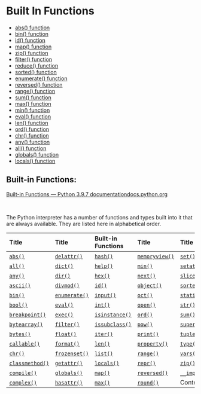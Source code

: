 # Built In Functions

- [abs() function](https://thepythonguru.com/python-builtin-functions/abs/)
- [bin() function](https://thepythonguru.com/python-builtin-functions/bin/)
- [id() function](https://thepythonguru.com/python-builtin-functions/id/)
- [map() function](https://thepythonguru.com/python-builtin-functions/map/)
- [zip() function](https://thepythonguru.com/python-builtin-functions/zip/)
- [filter() function](https://thepythonguru.com/python-builtin-functions/filter/)
- [reduce() function](https://thepythonguru.com/python-builtin-functions/reduce/)
- [sorted() function](https://thepythonguru.com/python-builtin-functions/sorted/)
- [enumerate() function](https://thepythonguru.com/python-builtin-functions/enumerate/)
- [reversed() function](https://thepythonguru.com/python-builtin-functions/reversed/)
- [range() function](https://thepythonguru.com/python-builtin-functions/range/)
- [sum() function](https://thepythonguru.com/python-builtin-functions/sum/)
- [max() function](https://thepythonguru.com/python-builtin-functions/max/)
- [min() function](https://thepythonguru.com/python-builtin-functions/min/)
- [eval() function](https://thepythonguru.com/python-builtin-functions/eval/)
- [len() function](https://thepythonguru.com/python-builtin-functions/len/)
- [ord() function](https://thepythonguru.com/python-builtin-functions/ord/)
- [chr() function](https://thepythonguru.com/python-builtin-functions/chr/)
- [any() function](https://thepythonguru.com/python-builtin-functions/any/)
- [all() function](https://thepythonguru.com/python-builtin-functions/all/)
- [globals() function](https://thepythonguru.com/python-builtin-functions/globals/)
- [locals() function](https://thepythonguru.com/python-builtin-functions/locals/)

## Built-in Functions: <span id="built-in-functions"></span>

​[Built-in Functions — Python 3.9.7 documentationdocs.python.org](https://docs.python.org/3/library/functions.html#dir)

​‌

The Python interpreter has a number of functions and types built into it that are always available. They are listed here in alphabetical order.

<table><thead><tr class="header"><th style="text-align: left;">​Title</th><th style="text-align: left;">​Title</th><th style="text-align: left;">Built-in Functions</th><th style="text-align: left;">​Title</th><th style="text-align: left;">​Title</th></tr></thead><tbody><tr class="odd"><td style="text-align: left;">​<a href="https://docs.python.org/3/library/functions.html#abs"><code>abs()</code></a>​</td><td style="text-align: left;">​<a href="https://docs.python.org/3/library/functions.html#delattr"><code>delattr()</code></a>​</td><td style="text-align: left;">​<a href="https://docs.python.org/3/library/functions.html#hash"><code>hash()</code></a>​</td><td style="text-align: left;">​<a href="https://docs.python.org/3/library/functions.html#func-memoryview"><code>memoryview()</code></a>​</td><td style="text-align: left;">​<a href="https://docs.python.org/3/library/functions.html#func-set"><code>set()</code></a>​</td></tr><tr class="even"><td style="text-align: left;">​<a href="https://docs.python.org/3/library/functions.html#all"><code>all()</code></a>​</td><td style="text-align: left;">​<a href="https://docs.python.org/3/library/functions.html#func-dict"><code>dict()</code></a>​</td><td style="text-align: left;">​<a href="https://docs.python.org/3/library/functions.html#help"><code>help()</code></a>​</td><td style="text-align: left;">​<a href="https://docs.python.org/3/library/functions.html#min"><code>min()</code></a>​</td><td style="text-align: left;">​<a href="https://docs.python.org/3/library/functions.html#setattr"><code>setattr()</code></a>​</td></tr><tr class="odd"><td style="text-align: left;">​<a href="https://docs.python.org/3/library/functions.html#any"><code>any()</code></a>​</td><td style="text-align: left;">​<a href="https://docs.python.org/3/library/functions.html#dir"><code>dir()</code></a>​</td><td style="text-align: left;">​<a href="https://docs.python.org/3/library/functions.html#hex"><code>hex()</code></a>​</td><td style="text-align: left;">​<a href="https://docs.python.org/3/library/functions.html#next"><code>next()</code></a>​</td><td style="text-align: left;">​<a href="https://docs.python.org/3/library/functions.html#slice"><code>slice()</code></a>​</td></tr><tr class="even"><td style="text-align: left;">​<a href="https://docs.python.org/3/library/functions.html#ascii"><code>ascii()</code></a>​</td><td style="text-align: left;">​<a href="https://docs.python.org/3/library/functions.html#divmod"><code>divmod()</code></a>​</td><td style="text-align: left;">​<a href="https://docs.python.org/3/library/functions.html#id"><code>id()</code></a>​</td><td style="text-align: left;">​<a href="https://docs.python.org/3/library/functions.html#object"><code>object()</code></a>​</td><td style="text-align: left;">​<a href="https://docs.python.org/3/library/functions.html#sorted"><code>sorted()</code></a>​</td></tr><tr class="odd"><td style="text-align: left;">​<a href="https://docs.python.org/3/library/functions.html#bin"><code>bin()</code></a>​</td><td style="text-align: left;">​<a href="https://docs.python.org/3/library/functions.html#enumerate"><code>enumerate()</code></a>​</td><td style="text-align: left;">​<a href="https://docs.python.org/3/library/functions.html#input"><code>input()</code></a>​</td><td style="text-align: left;">​<a href="https://docs.python.org/3/library/functions.html#oct"><code>oct()</code></a>​</td><td style="text-align: left;">​<a href="https://docs.python.org/3/library/functions.html#staticmethod"><code>staticmethod()</code></a>​</td></tr><tr class="even"><td style="text-align: left;">​<a href="https://docs.python.org/3/library/functions.html#bool"><code>bool()</code></a>​</td><td style="text-align: left;">​<a href="https://docs.python.org/3/library/functions.html#eval"><code>eval()</code></a>​</td><td style="text-align: left;">​<a href="https://docs.python.org/3/library/functions.html#int"><code>int()</code></a>​</td><td style="text-align: left;">​<a href="https://docs.python.org/3/library/functions.html#open"><code>open()</code></a>​</td><td style="text-align: left;">​<a href="https://docs.python.org/3/library/functions.html#func-str"><code>str()</code></a>​</td></tr><tr class="odd"><td style="text-align: left;">​<a href="https://docs.python.org/3/library/functions.html#breakpoint"><code>breakpoint()</code></a>​</td><td style="text-align: left;">​<a href="https://docs.python.org/3/library/functions.html#exec"><code>exec()</code></a>​</td><td style="text-align: left;">​<a href="https://docs.python.org/3/library/functions.html#isinstance"><code>isinstance()</code></a>​</td><td style="text-align: left;">​<a href="https://docs.python.org/3/library/functions.html#ord"><code>ord()</code></a>​</td><td style="text-align: left;">​<a href="https://docs.python.org/3/library/functions.html#sum"><code>sum()</code></a>​</td></tr><tr class="even"><td style="text-align: left;">​<a href="https://docs.python.org/3/library/functions.html#func-bytearray"><code>bytearray()</code></a>​</td><td style="text-align: left;">​<a href="https://docs.python.org/3/library/functions.html#filter"><code>filter()</code></a>​</td><td style="text-align: left;">​<a href="https://docs.python.org/3/library/functions.html#issubclass"><code>issubclass()</code></a>​</td><td style="text-align: left;">​<a href="https://docs.python.org/3/library/functions.html#pow"><code>pow()</code></a>​</td><td style="text-align: left;">​<a href="https://docs.python.org/3/library/functions.html#super"><code>super()</code></a>​</td></tr><tr class="odd"><td style="text-align: left;">​<a href="https://docs.python.org/3/library/functions.html#func-bytes"><code>bytes()</code></a>​</td><td style="text-align: left;">​<a href="https://docs.python.org/3/library/functions.html#float"><code>float()</code></a>​</td><td style="text-align: left;">​<a href="https://docs.python.org/3/library/functions.html#iter"><code>iter()</code></a>​</td><td style="text-align: left;">​<a href="https://docs.python.org/3/library/functions.html#print"><code>print()</code></a>​</td><td style="text-align: left;">​<a href="https://docs.python.org/3/library/functions.html#func-tuple"><code>tuple()</code></a>​</td></tr><tr class="even"><td style="text-align: left;">​<a href="https://docs.python.org/3/library/functions.html#callable"><code>callable()</code></a>​</td><td style="text-align: left;">​<a href="https://docs.python.org/3/library/functions.html#format"><code>format()</code></a>​</td><td style="text-align: left;">​<a href="https://docs.python.org/3/library/functions.html#len"><code>len()</code></a>​</td><td style="text-align: left;">​<a href="https://docs.python.org/3/library/functions.html#property"><code>property()</code></a>​</td><td style="text-align: left;">​<a href="https://docs.python.org/3/library/functions.html#type"><code>type()</code></a>​</td></tr><tr class="odd"><td style="text-align: left;">​<a href="https://docs.python.org/3/library/functions.html#chr"><code>chr()</code></a>​</td><td style="text-align: left;">​<a href="https://docs.python.org/3/library/functions.html#func-frozenset"><code>frozenset()</code></a>​</td><td style="text-align: left;">​<a href="https://docs.python.org/3/library/functions.html#func-list"><code>list()</code></a>​</td><td style="text-align: left;">​<a href="https://docs.python.org/3/library/functions.html#func-range"><code>range()</code></a>​</td><td style="text-align: left;">​<a href="https://docs.python.org/3/library/functions.html#vars"><code>vars()</code></a>​</td></tr><tr class="even"><td style="text-align: left;">​<a href="https://docs.python.org/3/library/functions.html#classmethod"><code>classmethod()</code></a>​</td><td style="text-align: left;">​<a href="https://docs.python.org/3/library/functions.html#getattr"><code>getattr()</code></a>​</td><td style="text-align: left;">​<a href="https://docs.python.org/3/library/functions.html#locals"><code>locals()</code></a>​</td><td style="text-align: left;">​<a href="https://docs.python.org/3/library/functions.html#repr"><code>repr()</code></a>​</td><td style="text-align: left;">​<a href="https://docs.python.org/3/library/functions.html#zip"><code>zip()</code></a>​</td></tr><tr class="odd"><td style="text-align: left;">​<a href="https://docs.python.org/3/library/functions.html#compile"><code>compile()</code></a>​</td><td style="text-align: left;">​<a href="https://docs.python.org/3/library/functions.html#globals"><code>globals()</code></a>​</td><td style="text-align: left;">​<a href="https://docs.python.org/3/library/functions.html#map"><code>map()</code></a>​</td><td style="text-align: left;">​<a href="https://docs.python.org/3/library/functions.html#reversed"><code>reversed()</code></a>​</td><td style="text-align: left;">​<a href="https://docs.python.org/3/library/functions.html#__import__"><code>__import__()</code></a>​</td></tr><tr class="even"><td style="text-align: left;">​<a href="https://docs.python.org/3/library/functions.html#complex"><code>complex()</code></a>​</td><td style="text-align: left;">​<a href="https://docs.python.org/3/library/functions.html#hasattr"><code>hasattr()</code></a>​</td><td style="text-align: left;">​<a href="https://docs.python.org/3/library/functions.html#max"><code>max()</code></a>​</td><td style="text-align: left;">​<a href="https://docs.python.org/3/library/functions.html#round"><code>round()</code></a>​</td><td style="text-align: left;">​Content</td></tr></tbody></table>
